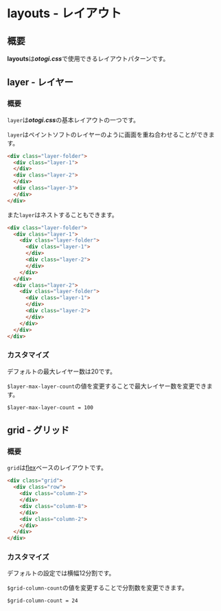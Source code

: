 # layouts - レイアウト

## 概要

**layouts**は***otogi.css***で使用できるレイアウトパターンです。

## layer - レイヤー

### 概要

`layer`は***otogi.css***の基本レイアウトの一つです。

`layer`はペイントソフトのレイヤーのように画面を重ね合わせることができます。

```html
<div class="layer-folder">
  <div class="layer-1">
  </div>
  <div class="layer-2">
  </div>
  <div class="layer-3">
  </div>
</div>
```

また`layer`はネストすることもできます。

```html
<div class="layer-folder">
  <div class="layer-1">
    <div class="layer-folder">
      <div class="layer-1">
      </div>
      <div class="layer-2">
      </div>
    </div>
  </div>
  <div class="layer-2">
    <div class="layer-folder">
      <div class="layer-1">
      </div>
      <div class="layer-2">
      </div>
    </div>
  </div>
</div>
```

### カスタマイズ

デフォルトの最大レイヤー数は20です。

`$layer-max-layer-count`の値を変更することで最大レイヤー数を変更できます。

```stylus
$layer-max-layer-count = 100
```


## grid - グリッド

### 概要

`grid`は[flex](https://developer.mozilla.org/ja/docs/Web/CSS/flex)ベースのレイアウトです。

```html
<div class="grid">
  <div class="row">
    <div class="column-2">
    </div>
    <div class="column-8">
    </div>
    <div class="column-2">
    </div>
  </div>
</div>
```

### カスタマイズ

デフォルトの設定では横幅12分割です。

`$grid-column-count`の値を変更することで分割数を変更できます。

```stylus
$grid-column-count = 24
```

